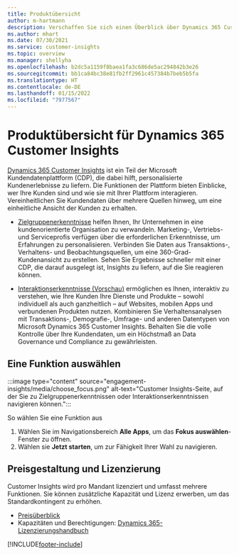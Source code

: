 ```yaml
---
title: Produktübersicht
author: m-hartmann
description: Verschaffen Sie sich einen Überblick über Dynamics 365 Customer Insights und seine Möglichkeiten.
ms.author: mhart
ms.date: 07/30/2021
ms.service: customer-insights
ms.topic: overview
ms.manager: shellyha
ms.openlocfilehash: b2dc5a1159f8baea1fa3c686de5ac294842b3e26
ms.sourcegitcommit: bb1ca84bc38e81fb2ff2961c457384b7beb5b5fa
ms.translationtype: HT
ms.contentlocale: de-DE
ms.lasthandoff: 01/15/2022
ms.locfileid: "7977567"
---
```

# <a name="product-overview-for-dynamics-365-customer-insights"></a>Produktübersicht für Dynamics 365 Customer Insights

[Dynamics 365 Customer Insights](https://dynamics.microsoft.com/ai/customer-insights/) ist ein Teil der Microsoft Kundendatenplattform (CDP), die dabei hilft, personalisierte Kundenerlebnisse zu liefern. Die Funktionen der Plattform bieten Einblicke, wer Ihre Kunden sind und wie sie mit Ihrer Plattform interagieren. Vereinheitlichen Sie Kundendaten über mehrere Quellen hinweg, um eine einheitliche Ansicht der Kunden zu erhalten.


- [Zielgruppenerkenntnisse](audience-insights/overview.md) helfen Ihnen, Ihr Unternehmen in eine kundenorientierte Organisation zu verwandeln. Marketing-, Vertriebs- und Serviceprofis verfügen über die erforderlichen Erkenntnisse, um Erfahrungen zu personalisieren. Verbinden Sie Daten aus Transaktions-, Verhaltens- und Beobachtungsquellen, um eine 360-Grad-Kundenansicht zu erstellen. Sehen Sie Ergebnisse schneller mit einer CDP, die darauf ausgelegt ist, Insights zu liefern, auf die Sie reagieren können. 

- [Interaktionserkenntnisse (Vorschau)](engagement-insights/index.yml) ermöglichen es Ihnen, interaktiv zu verstehen, wie Ihre Kunden Ihre Dienste und Produkte – sowohl individuell als auch ganzheitlich – auf Websites, mobilen Apps und verbundenen Produkten nutzen. Kombinieren Sie Verhaltensanalysen mit Transaktions-, Demografie-, Umfrage- und anderen Datentypen von Microsoft Dynamics 365 Customer Insights. Behalten Sie die volle Kontrolle über Ihre Kundendaten, um ein Höchstmaß an Data Governance und Compliance zu gewährleisten.
 
## <a name="choose-a-capability"></a>Eine Funktion auswählen

:::image type="content" source="engagement-insights/media/choose_focus.png" alt-text="Customer Insights-Seite, auf der Sie zu Zielgruppenerkenntnissen oder Interaktionserkenntnissen navigieren können.":::

So wählen Sie eine Funktion aus

1. Wählen Sie im Navigationsbereich **Alle Apps**, um das **Fokus auswählen**-Fenster zu öffnen.
1. Wählen sie **Jetzt starten**, um zur Fähigkeit Ihrer Wahl zu navigieren.

## <a name="pricing-and-licensing"></a>Preisgestaltung und Lizenzierung

Customer Insights wird pro Mandant lizenziert und umfasst mehrere Funktionen. Sie können zusätzliche Kapazität und Lizenz erwerben, um das Standardkontingent zu erhöhen. 
- [Preisüberblick](https://dynamics.microsoft.com/ai/customer-insights/pricing/)
- Kapazitäten und Berechtigungen: [Dynamics 365-Lizenzierungshandbuch](https://go.microsoft.com/fwlink/?LinkId=866544)

[!INCLUDE[footer-include](includes/footer-banner.md)]